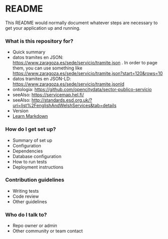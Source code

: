 # README #

This README would normally document whatever steps are necessary to get your application up and running.

### What is this repository for? ###

* Quick summary
* datos tramites en JSON: https://www.zaragoza.es/sede/servicio/tramite.json . In order to page them, you can use something like https://www.zaragoza.es/sede/servicio/tramite.json?start=120&rows=10
* datos tramites en JSON-LD: https://www.zaragoza.es/sede/servicio/tramite.jsonld
* ontologia: https://github.com/opencitydata/sector-publico-servicio
* seeAlso: https://servicemap.hel.fi/
* seeAlso: http://standards.esd.org.uk/?uri=list%2FenglishAndWelshServices&tab=details
* Version
* [Learn Markdown](https://bitbucket.org/tutorials/markdowndemo)


### How do I get set up? ###

* Summary of set up
* Configuration
* Dependencies
* Database configuration
* How to run tests
* Deployment instructions

### Contribution guidelines ###

* Writing tests
* Code review
* Other guidelines

### Who do I talk to? ###

* Repo owner or admin
* Other community or team contact
